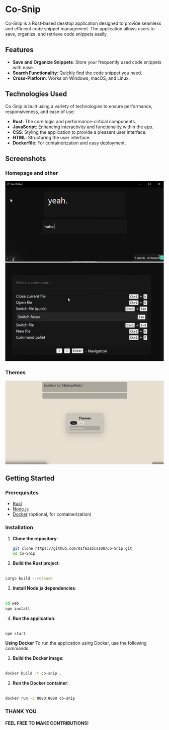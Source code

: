 # Co-Snip

Co-Snip is a Rust-based desktop application designed to provide seamless and efficient code snippet management. The application allows users to save, organize, and retrieve code snippets easily.

## Features

- **Save and Organize Snippets**: Store your frequently used code snippets with ease.
- **Search Functionality**: Quickly find the code snippet you need.
- **Cross-Platform**: Works on Windows, macOS, and Linux.

## Technologies Used

Co-Snip is built using a variety of technologies to ensure performance, responsiveness, and ease of use:

- **Rust**: The core logic and performance-critical components.
- **JavaScript**: Enhancing interactivity and functionality within the app.
- **CSS**: Styling the application to provide a pleasant user interface.
- **HTML**: Structuring the user interface.
- **Dockerfile**: For containerization and easy deployment.

## Screenshots

### Homepage and other
![Homepage Screenshot2](assets/homepage.png)
![Homepage Screenshot1](assets/bar.png)


### Themes

![Themes Screenshot](assets/coffee.png)

## Getting Started

### Prerequisites

- [Rust](https://www.rust-lang.org/tools/install)
- [Node.js](https://nodejs.org/)
- [Docker](https://www.docker.com/get-started) (optional, for containerization)

### Installation

1. **Clone the repository**:
   ```bash
   git clone https://github.com/01fe21bcs108/Co-Snip.git
   cd Co-Snip
   ```
2.   **Build the Rust project**:

   ```bash

cargo build --release
```
3. **Install Node.js dependencies**:

```bash

cd web
npm install
```
4. **Run the application**:

```bash

npm start
```
**Using Docker**
To run the application using Docker, use the following commands:

1.  **Build the Docker image**:

```bash

docker build -t co-snip .
```
2.  **Run the Docker container**:

```bash

docker run -p 8080:8080 co-snip
```

### THANK YOU 
#### FEEL FREE TO MAKE CONTRIBUTIONS!
